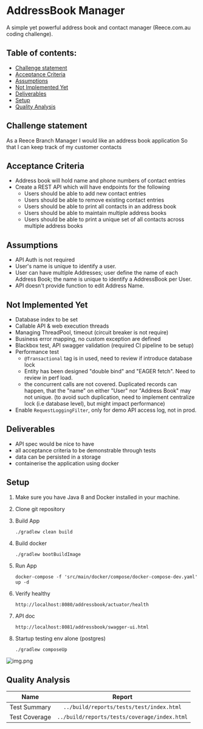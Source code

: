 # AddressBook Manager

A simple yet powerful address book and contact manager (Reece.com.au coding challenge).<br>

## Table of contents:

* [Challenge statement](./README.md#Challenge-statement)
* [Acceptance Criteria](./README.md#Acceptance-Criteria)
* [Assumptions](./README.md#Assumptions)
* [Not Implemented Yet](./README.md#Not-Implemented-Yet)
* [Deliverables](./README.md#Deliverables)
* [Setup](./README.md#Setup)
* [Quality Analysis](./README.md#Quality-Analysis)

## Challenge statement

As a Reece Branch Manager I would like an address book application So that I can keep track of my customer contacts

## Acceptance Criteria

- Address book will hold name and phone numbers of contact entries
- Create a REST API which will have endpoints for the following
    - Users should be able to add new contact entries
    - Users should be able to remove existing contact entries
    - Users should be able to print all contacts in an address book
    - Users should be able to maintain multiple address books
    - Users should be able to print a unique set of all contacts across multiple address books

## Assumptions

- API Auth is not required
- User's name is unique to identify a user.
- User can have multiple Addresses; user define the name of each Address Book; the name is unique to identify a
  AddressBook per User.
- API doesn't provide function to edit Address Name.

## Not Implemented Yet

- Database index to be set
- Callable API & web execution threads
- Managing ThreadPool, timeout (circuit breaker is not require)
- Business error mapping, no custom exception are defined
- Blackbox test, API swagger validation (required CI pipeline to be setup)
- Performance test
    - `@Transactional` tag is in used, need to review if introduce database lock
    - Entity has been designed "double bind" and "EAGER fetch". Need to review in perf load.
    - the concurrent calls are not covered. Duplicated records can happen, that the "name" on either "User" nor "Address
      Book" may not unique. (to avoid such duplication, need to implement centralize lock (i.e database level), but
      might impact performance)
- Enable `RequestLoggingFilter`, only for demo API access log, not in prod.

## Deliverables

- API spec would be nice to have
- all acceptance criteria to be demonstrable through tests
- data can be persisted in a storage
- containerise the application using docker

## Setup

1. Make sure you have Java 8 and Docker installed in your machine.
2. Clone git repository
3. Build App

   ```./gradlew clean build```

4. Build docker

   ```./gradlew bootBuildImage```

5. Run App

   ```docker-compose -f 'src/main/docker/compose/docker-compose-dev.yaml' up -d```

6. Verify healthy

   ``http://localhost:8080/addressbook/actuator/health``

7. API doc

   ``http://localhost:8081/addressbook/swagger-ui.html``

8. Startup testing env alone (postgres)

   ```./gradlew composeUp```

![img.png](swagger-ui.png)

## Quality Analysis

|Name|Report|
|:----:|:---:|
|Test Summary|```../build/reports/tests/test/index.html```|
|Test Coverage|```../build/reports/tests/coverage/index.html```|
